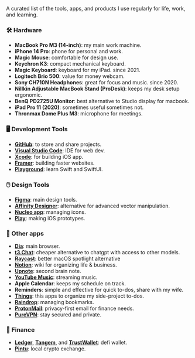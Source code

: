 A curated list of the tools, apps, and products I use regularly for life, work, and learning.


### 🛠️ Hardware 
- **MacBook Pro M3 (14-inch)**: my main work machine.  
- **iPhone 14 Pro**: phone for personal and work. 
- **Magic Mouse**: comfortable for design use.
- **Keychron K3**: compact mechanical keyboard.
- **Magic Keyboard**: keyboard for my iPad. since 2021.   
- **Logitech Brio 500**: value for money webcam.  
- **Sony CH710N Headphones**: great for focus and music. since 2020.
- **Nillkin Adjustable MacBook Stand (ProDesk)**: keeps my desk setup ergonomic.  
- **BenQ PD2725U Monitor**: best alternative to Studio display for macbook.  
- **iPad Pro 11 (2020)**: sometimes useful sometimes not.  
- **Thronmax Dome Plus M3**: microphone for meetings.

### 🖥️ Development Tools
- [**GitHub**](https://github.com/): to store and share projects.
- [**Visual Studio Code**](https://code.visualstudio.com/): IDE for web dev. 
- [**Xcode**](https://developer.apple.com/xcode/): for building iOS app.
- [**Framer**](https://www.framer.com/): building faster websites. 
- [**Playground**](https://www.apple.com/id/swift/playgrounds/): learn Swift and SwiftUI. 

### 🖱️ Design Tools 
- [**Figma**](https://www.figma.com/): main design tools.
- [**Affinity Designer**](https://affinity.serif.com/en-us/designer/): alternative for advanced vector manipulation.
- [**Nucleo app**](https://nucleoapp.com/): managing icons.
- [**Play**](https://www.createwithplay.com/): making iOS prototypes.


### 📱 Other apps
- [**Dia**](https://www.diabrowser.com/): main browser.
- [**t3.Chat**](https://t3.chat/): cheaper alternative to chatgpt with access to other models. 
- [**Raycast**](https://www.raycast.com/): better macOS spotlight alternative
- [**Notion**](https://www.notion.so/): wiki for organizing life & business.  
- [**Upnote**](https://getupnote.com/): second brain note.  
- [**YouTube Music**](https://music.youtube.com/): streaming music.  
- **Apple Calendar**: keeps my schedule on track.  
- **Reminders**: simple and effective for quick to-dos, share with my wife. 
- [**Things**](https://culturedcode.com/): this apps to organize my side-project to-dos. 
- [**Raindrop**](https://raindrop.io/): managing bookmarks.
- [**ProtonMail**](http://protonmail.com/): privacy-first email for finance needs. 
- [**PureVPN**](https://www.purevpn.com/): stay secured and private. 


### 💸 Finance
- [**Ledger**](https://www.ledger.com/), [**Tangem**](https://tangem.com/), and [**TrustWallet**](https://trustwallet.com/): defi wallet. 
- [**Pintu**](https://pintu.co.id/): local crypto exchange. 


  
